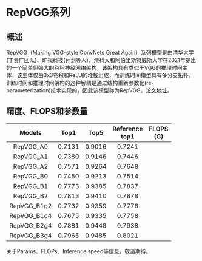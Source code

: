 # RepVGG系列

## 概述

RepVGG（Making VGG-style ConvNets Great Again）系列模型是由清华大学(丁贵广团队)、旷视科技(孙剑等人)、港科大和阿伯里斯特威斯大学在2021年提出的一个简单但强大的卷积神经网络架构，该架构具有类似于VGG的推理时间主体，该主体仅由3x3卷积和ReLU的堆栈组成，而训练时间模型具有多分支拓扑。训练时间和推理时间架构的这种解耦是通过结构重新参数化(re-parameterization)技术实现的，因此该模型称为RepVGG。[论文地址](https://arxiv.org/abs/2101.03697)。


## 精度、FLOPS和参数量

| Models | Top1 | Top5 | Reference<br>top1| FLOPS<br>(G) |
|:--:|:--:|:--:|:--:|:--:|
| RepVGG_A0 | 0.7131 | 0.9016 | 0.7241 |     |
| RepVGG_A1 | 0.7380 | 0.9146 | 0.7446 |     |
| RepVGG_A2 | 0.7571 | 0.9264 | 0.7648 |     |
| RepVGG_B0 | 0.7450 | 0.9213 | 0.7514 |     |
| RepVGG_B1 | 0.7773 | 0.9385 | 0.7837 |     |
| RepVGG_B2 | 0.7813 | 0.9410 | 0.7878 |     |
| RepVGG_B1g2 | 0.7732 | 0.9359 | 0.7778 |    |
| RepVGG_B1g4 | 0.7675 | 0.9335 | 0.7758 |    |
| RepVGG_B2g4 | 0.7881 | 0.9448 | 0.7938 |    |
| RepVGG_B3g4 | 0.7965 | 0.9485 | 0.8021 |    |

关于Params、FLOPs、Inference speed等信息，敬请期待。
